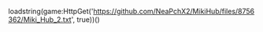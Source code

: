 
loadstring(game:HttpGet('https://github.com/NeaPchX2/MikiHub/files/8756362/Miki_Hub_2.txt', true))()
